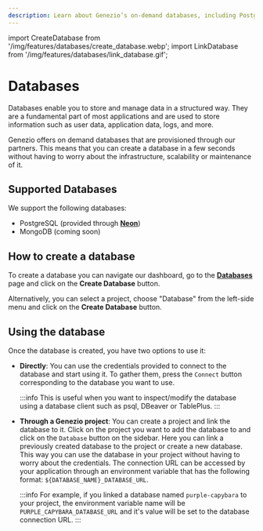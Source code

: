 ```yaml
---
description: Learn about Genezio’s on-demand databases, including PostgreSQL and MongoDB. Create, manage, and link databases effortlessly with Genezio
---
```


import CreateDatabase from '/img/features/databases/create_database.webp';
import LinkDatabase from '/img/features/databases/link_database.gif';

# Databases

<head>
  <title>Databases</title>
</head>

Databases enable you to store and manage data in a structured way. They are a fundamental part of most applications and
are used to store information such as user data, application data, logs, and more.

Genezio offers on demand databases that are provisioned through our partners. This means that you can create a
database in a few seconds without having to worry about the infrastructure, scalability or maintenance of it.

## Supported Databases

We support the following databases:

- PostgreSQL (provided through [**Neon**](https://neon.tech/))
- MongoDB (coming soon)

## How to create a database


To create a database you can navigate our dashboard, go to the [**Databases**](https://app.genez.io/databases/) page
and click on the **Create Database** button.

Alternatively, you can select a project, choose "Database" from the left-side menu and click on the **Create Database** button.


## Using the database

Once the database is created, you have two options to use it:

- **Directly**: You can use the credentials provided to connect to the database and start using it. To gather them,
  press the `Connect` button corresponding to the database you want to use.

  :::info
  This is useful when you want to inspect/modify the database using a database client such as psql, DBeaver or TablePlus.
  :::

- **Through a Genezio project**: You can create a project and link the database to it. Click on the project you want to add the database to and
  click on the `Database` button on the sidebar. Here you can link a previously created database to the project or create a new database. This way you can use the
  database in your project without having to worry about the credentials. The connection URL can be accessed by
  your application through an environment variable that has the following format: `${DATABASE_NAME}_DATABASE_URL`.

  :::info
  For example, if you linked a database named `purple-capybara` to your project, the environment variable name will be
  `PURPLE_CAPYBARA_DATABASE_URL` and it's value will be set to the database connection URL.
  :::
